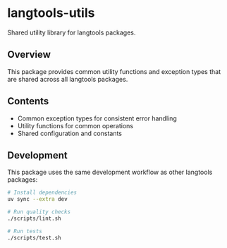 # langtools-utils

Shared utility library for langtools packages.

## Overview

This package provides common utility functions and exception types that are shared across all langtools packages.

## Contents

- Common exception types for consistent error handling
- Utility functions for common operations
- Shared configuration and constants

## Development

This package uses the same development workflow as other langtools packages:

```bash
# Install dependencies
uv sync --extra dev

# Run quality checks
./scripts/lint.sh

# Run tests
./scripts/test.sh
```
